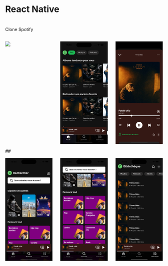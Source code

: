 # React Native
#
Clone Spotify
##
<p align="center"  width="100%">
  <img align="left" width="30%" src="./assets/simulator.gif"> 
<img align="center" width="30%" src="./assets/image1.png"> 
<img align="right" width="30%" src="./assets/image2.png"> 
</p>
##
<p align="center"  width="100%">
  <img align="left" width="30%" src="./assets/image3.png"> 
<img align="center" width="30%" src="./assets/image4.png"> 
<img align="right" width="30%" src="./assets/image5.png"> 
</p>
